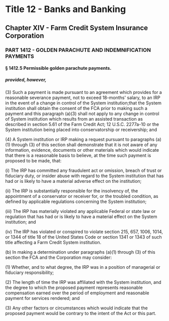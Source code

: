 
# Title 12 - Banks and Banking
## Chapter XIV - Farm Credit System Insurance Corporation
### PART 1412 - GOLDEN PARACHUTE AND INDEMNIFICATION PAYMENTS
#### § 1412.5 Permissible golden parachute payments.
##### provided, however,

(3) Such a payment is made pursuant to an agreement which provides for a reasonable severance payment, not to exceed 18-months' salary, to an IRP in the event of a change in control of the System institution;that the System institution shall obtain the consent of the FCA prior to making such a payment and this paragraph (a)(3) shall not apply to any change in control of System institution which results from an assisted transaction as described in section 5.61 of the Farm Credit Act; 12 U.S.C. 2277a-10 or the System institution being placed into conservatorship or receivership; and

(4) A System institution or IRP making a request pursuant to paragraphs (a)(1) through (3) of this section shall demonstrate that it is not aware of any information, evidence, documents or other materials which would indicate that there is a reasonable basis to believe, at the time such payment is proposed to be made, that:

(i) The IRP has committed any fraudulent act or omission, breach of trust or fiduciary duty, or insider abuse with regard to the System institution that has had or is likely to have a material adverse effect on the institution;

(ii) The IRP is substantially responsible for the insolvency of, the appointment of a conservator or receiver for, or the troubled condition, as defined by applicable regulations concerning the System institution;

(iii) The IRP has materially violated any applicable Federal or state law or regulation that has had or is likely to have a material effect on the System institution; and

(iv) The IRP has violated or conspired to violate section 215, 657, 1006, 1014, or 1344 of title 18 of the United States Code or section 1341 or 1343 of such title affecting a Farm Credit System institution.

(b) In making a determination under paragraphs (a)(1) through (3) of this section the FCA and the Corporation may consider:

(1) Whether, and to what degree, the IRP was in a position of managerial or fiduciary responsibility;

(2) The length of time the IRP was affiliated with the System institution, and the degree to which the proposed payment represents reasonable compensation earned over the period of employment and reasonable payment for services rendered; and

(3) Any other factors or circumstances which would indicate that the proposed payment would be contrary to the intent of the Act or this part.
